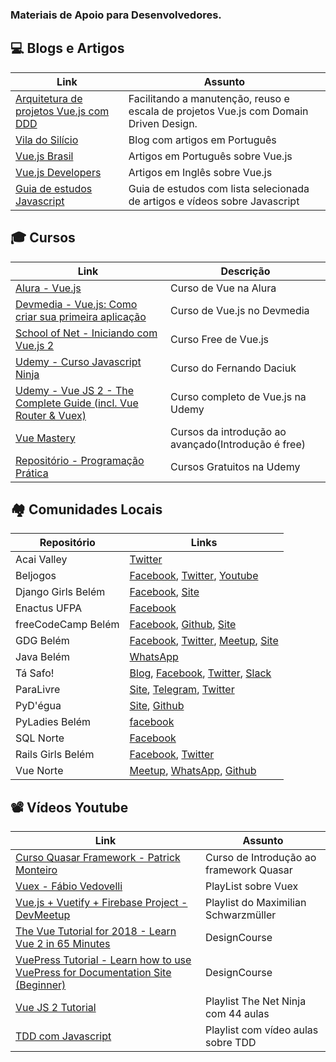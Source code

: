 ### Materiais de Apoio para Desenvolvedores.

<!-- * [Blogs e Artigos](#blogs-e-artigos)
* [Cursos](#cursos)
* [Comunidades Locais](#comunidades-locais)
* [Vídeos Youtube](#videos-youtube) -->

## :computer: Blogs e Artigos  

| Link        | Assunto           |
| ------------- |-------------|
| [Arquitetura de projetos Vue.js com DDD](https://blog.codecasts.com.br/arquitetura-de-projetos-vue-js-com-ddd-a2bc26817793) | Facilitando a manutenção, reuso e escala de projetos Vue.js com Domain Driven Design.   |
| [Vila do Silício](http://viladosilicio.com.br) | Blog com artigos em Português   |
| [Vue.js Brasil](https://vuejs-brasil.com.br) | Artigos em Português sobre Vue.js  |
| [Vue.js Developers](https://vuejsdevelopers.com) | Artigos em Inglês sobre Vue.js |
| [Guia de estudos Javascript](https://gist.github.com/vinicius73/60027329a3855345e15b2eeaa3fd588d) | Guia de estudos com lista selecionada  de artigos e vídeos sobre Javascript |

## :mortar_board: Cursos

| Link        | Descrição           |
| ------------- |-------------|
| [Alura - Vue.js](https://www.alura.com.br/formacao-vuejs) | Curso de Vue na Alura  |
| [Devmedia - Vue.js: Como criar sua primeira aplicação](https://www.devmedia.com.br/curso/curso-de-vue-js-como-criar-sua-primeira-aplicacao/2071) | Curso de Vue.js no Devmedia  |
| [School of Net - Iniciando com Vue.js 2](https://www.schoolofnet.com/curso/frontend/vuejs/iniciando-com-vuejs-2-rev3/) | Curso Free de Vue.js |
| [Udemy - Curso Javascript Ninja](https://www.udemy.com/curso-javascript-ninja/) |Curso do Fernando Daciuk |
| [Udemy - Vue JS 2 - The Complete Guide (incl. Vue Router & Vuex)](https://www.udemy.com/vuejs-2-the-complete-guide/) | Curso completo de Vue.js na Udemy |
| [Vue Mastery](https://www.vuemastery.com/courses) | Cursos da introdução ao avançado(Introdução é free)   |
| [Repositório - Programação Prática](https://github.com/ProgramacaoPratica/CursosUdemy) | Cursos Gratuitos na Udemy |

## :houses: Comunidades Locais

| Repositório    | Links           |
| ------------- |-------------    |
| Acai Valley| [Twitter](https://twitter.com/acaivalley)|
| Beljogos | [Facebook](https://www.facebook.com/BeljogosPA/), [Twitter](https://twitter.com/beljogos), [Youtube](https://www.youtube.com/channel/UCa0FvmBQz0JiActsGs5r5-A)|
| Django Girls Belém| [Facebook](https://www.facebook.com/DjangoGirlsBelem/), [Site](https://djangogirls.org/belem)|
| Enactus UFPA| [Facebook](https://www.facebook.com/EnactusUFPA/) |
| freeCodeCamp Belém| [Facebook]( https://www.facebook.com/groups/free.code.camp.belem/), [Github](https://github.com/fcc-belem), [Site](https://freecodecamp.org/) |
|GDG Belém    | [Facebook](https://www.facebook.com/GDGBelem/), [Twitter](https://twitter.com/gdgbelem), [Meetup](https://www.meetup.com/pt-BR/gdgbelemio/), [Site](https://gdgbelem.github.io/home/)|
| Java Belém  | [WhatsApp](https://chat.whatsapp.com/KTfRmaqPRqJ4Oyn5jENfnn)|
| Tá Safo!    | [Blog](https://tasafo.org/), [Facebook](https://www.facebook.com/tasafo.comunidade/), [Twitter](https://twitter.com/tasafo), [Slack](https://slack.tasafo.org)|
| ParaLivre   | [Site](https://www.paralivre.org), [Telegram](https://t.me/paralivre), [Twitter](https://twitter.com/paralivre_)|
| PyD'égua | [Site](http://pydegua.python.org.br), [Github](https://github.com/pydegua/site)|
|PyLadies Belém| [facebook](https://www.facebook.com/pyladiesbelem/)|
| SQL Norte   | [Facebook](https://www.facebook.com/sqlnorte/)|
| Rails Girls Belém| [Facebook](https://www.facebook.com/railsgirlsbelem/), [Twitter](https://twitter.com/railsgirlsbelem) |
| Vue Norte   | [Meetup](https://www.meetup.com/pt-BR/Vue-js-Norte/), [WhatsApp](https://chat.whatsapp.com/7gXcqLOFdYaDmO7hgeGk6I), [Github](https://github.com/vuejs-norte) |

## :film_projector: Vídeos Youtube

| Link        | Assunto           |
| ------------- |-------------|
| [Curso Quasar Framework - Patrick Monteiro](https://www.youtube.com/playlist?list=PLBjvYfV_TvwJlOctQ49KiOrxrFwJGqAdr) | Curso de Introdução ao framework Quasar |
| [Vuex - Fábio Vedovelli](https://www.youtube.com/watch?v=Fn6pB3sYhn4&list=PLFJmwzuHdBRTN93itG0UiZpqs8ZnBSeEF) |PlayList sobre Vuex |
| [Vue.js + Vuetify + Firebase Project - DevMeetup](https://www.youtube.com/watch?v=FXY1UyQfSFw&list=PL55RiY5tL51qxUbODJG9cgrsVd7ZHbPrt) |Playlist do Maximilian Schwarzmüller |
| [The Vue Tutorial for 2018 - Learn Vue 2 in 65 Minutes](https://www.youtube.com/watch?v=78tNYZUS-ps) |DesignCourse |
| [VuePress Tutorial - Learn how to use VuePress for Documentation Site (Beginner)](https://www.youtube.com/watch?v=5Kqyhu_eIcw) | DesignCourse |
| [Vue JS 2 Tutorial](https://www.youtube.com/watch?v=5LYrN_cAJoA&list=PL4cUxeGkcC9gQcYgjhBoeQH7wiAyZNrYa) | Playlist The Net Ninja com 44 aulas |
| [TDD com Javascript](https://www.youtube.com/watch?v=6pYUzEduLyU) | Playlist com vídeo aulas sobre TDD |
